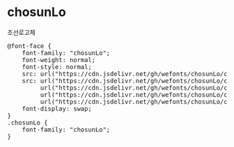# chosunLo
조선로고체

<pre>
@font-face {
    font-family: "chosunLo";
    font-weight: normal;
    font-style: normal;
    src: url("https://cdn.jsdelivr.net/gh/wefonts/chosunLo/chosunLo.eot");
    src: url("https://cdn.jsdelivr.net/gh/wefonts/chosunLo/chosunLo.eot?#iefix") format("embedded-opentype"),
         url("https://cdn.jsdelivr.net/gh/wefonts/chosunLo/chosunLo.woff2") format("woff2"),
         url("https://cdn.jsdelivr.net/gh/wefonts/chosunLo/chosunLo.woff") format("woff"),
         url("https://cdn.jsdelivr.net/gh/wefonts/chosunLo/chosunLo.ttf") format("truetype");
    font-display: swap;
} 
.chosunLo {
    font-family: "chosunLo";
}
</pre>
